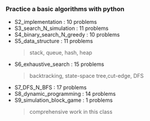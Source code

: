 ### Practice a basic algorithms with python

- S2_implementation : 10 problems
- S3_search_N_simulation : 11 problems
- S4_binary_search_N_greedy : 10 problems
- S5_data_structure : 11 problems
    > stack, queue, hash, heap
- S6_exhaustive_search : 15 problems
    > backtracking, state-space tree,cut-edge, DFS
- S7_DFS_N_BFS : 17 problems
- S8_dynamic_programming : 14 problems
- S9_simulation_block_game : 1 problems
    > comprehensive work in this class

